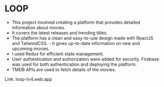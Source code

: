 # LOOP
- This project involved creating a platform that provides detailed information about movies. 
- It covers the latest releases and trending titles. 
- The platform has a clean and easy-to-use design made with ReactJS and TailwindCSS. - It gives up-to-date information on new and upcoming movies. 
- I used Redux for efficient state management. 
- User authentication and authorization were added for security. Firebase was used for both authentication and deploying the platform.
- TMDB APIs are used to fetch details of the movies.

Link: loop-tv4.web.app